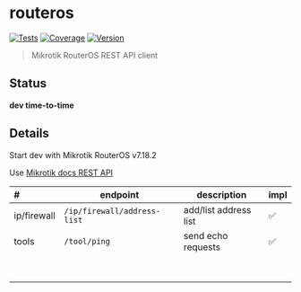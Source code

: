 # routeros

[![Tests](https://github.com/art-frela/routeros/actions/workflows/go.yml/badge.svg)](https://github.com/art-frela/routeros/actions)
[![Coverage](https://codecov.io/gh/art-frela/routeros/branch/main/graph/badge.svg)](https://codecov.io/gh/art-frela/routeros)
[![Version](https://img.shields.io/github/v/tag/art-frela/routeros?label=version&sort=semver)](https://github.com/art-frela/routeros/tags)

> Mikrotik RouterOS REST API client

## Status

**dev time-to-time**

## Details

Start dev with Mikrotik RouterOS v7.18.2

Use [Mikrotik docs REST API](https://help.mikrotik.com/docs/spaces/ROS/pages/47579162/REST+API)

| #           | endpoint                    | description           | impl               |
| :---------- | --------------------------- | --------------------- | ------------------ |
| ip/firewall | `/ip/firewall/address-list` | add/list address list | :white_check_mark: |
| tools       | `/tool/ping`                | send echo requests    | :white_check_mark: |
|             |                             |                       |                    |
|             |                             |                       |                    |
|             |                             |                       |                    |
|             |                             |                       |                    |
|             |                             |                       |                    |
|             |                             |                       |                    |
|             |                             |                       |                    |
|             |                             |                       |                    |
